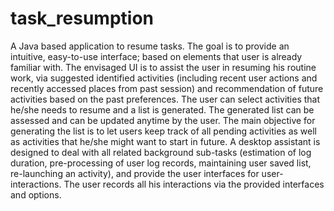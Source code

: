 # task_resumption
A Java based application to resume tasks. The goal is to provide an intuitive, easy-to-use interface; based on elements that user is already familiar with. The envisaged UI is to assist the user in resuming his routine work, via suggested identified activities (including recent user actions and recently accessed places from past session) and recommendation of future activities based on the past preferences. The user can select activities that he/she needs to resume and a list is generated.
The generated list can be assessed and can be updated anytime by the user. The main objective for generating the list is to let users keep track of all pending activities as well as activities that he/she might want to start in future. A desktop assistant is designed to deal with all related background sub-tasks (estimation of log duration, pre-processing of user log records, maintaining user saved list, re-launching an activity), and provide the user interfaces for user-interactions. The user records all his interactions via the provided interfaces and options.
